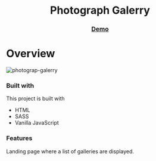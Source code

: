 <h1 align="center">Photograph Galerry</h1>

<div align="center">
  <h3>
    <a href="https://kati-photograf.netlify.app">
      Demo
    </a>
  </h3>
</div>

# Overview
![photograp-galerry](https://user-images.githubusercontent.com/60210310/154918405-7e07c274-15a2-4ae8-81bc-aeaf36855151.png)

### Built with
This project is built with

- HTML
- SASS
- Vanilla JavaScript

### Features
Landing page where a list of galleries are displayed.